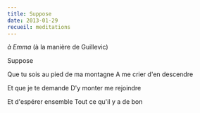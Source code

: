 ```yaml
---
title: Suppose
date: 2013-01-29
recueil: meditations
---
```


*à Emma*
(à la manière de Guillevic)

Suppose

Que tu sois au pied de ma montagne
A me crier d'en descendre

Et que je te demande
D'y monter me rejoindre

Et d'espérer ensemble
Tout ce qu'il y a de bon
